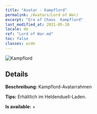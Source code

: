 ```yaml
---
title: "Avatar - Kampflord"
permalink: /Avatars/Lord of War/
excerpt: "Era of Chaos  Kampflord"
last_modified_at: 2021-05-18
locale: de
ref: "Lord of War.md"
toc: false
classes: wide
---
```

 ![Kampflord](/images/a/avatarFrame_9.png)

## Details

 **Beschreibung:** Kampflord-Avatarrahmen 

 **Tips:** Erhältlich im Heldenduell-Laden. 

 **Is available:**  + 

